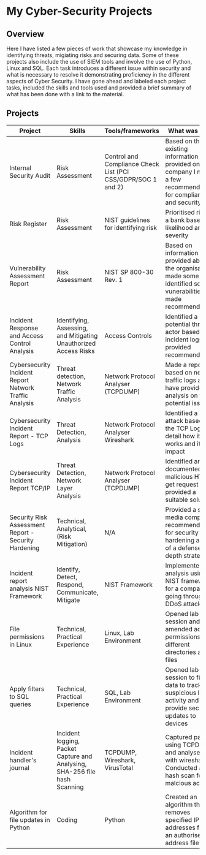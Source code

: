 # My Cyber-Security Projects

## Overview 
Here I have listed a few pieces of work that showcase my knowledge in identifying threats, migiating risks and securing data. Some of these projects also include the use of SIEM tools and involve the use of Python, Linux and SQL. Each task introduces a different issue within security and what is necessary to resolve it demonstrating proficiency in the different aspects of Cyber Security. I have gone ahead and labeled each project tasks, included the skills and tools used and provided a brief summary of what has been done with a link to the material. 

## Projects 


| Project  | Skills | Tools/frameworks | What was done | Link 1 | Link 2 |
| ------------- | ------------- | ------------- | ------------------- | ------------- | ------------- |
|Internal Security Audit | Risk Assessment  | Control and Compliance Check List (PCI CSS/GDPR/SOC 1 and 2)   | Based on the existing information provided on the company I made a few recommendations for compliance and security | [Project](https://docs.google.com/document/d/17mvD6uI_ALyVAEerg-z403DCoWEoQdwIngj2r7klvWk/edit?tab=t.0#heading=h.87tykp1u0l36) |[Outcome]() |
|Risk Register | Risk Assessment  | NIST guidelines for identifying risk | Prioritised risk for a bank based on likelihood and severity | [Project](https://docs.google.com/document/d/1Tci9j51rLmFvYZxQxbEgOYkIAD1p1avyhTDwxb53_wc/edit?usp=sharing) |[Outcome](https://github.com/WilliamLievesley/My-Cyber-Security-Projects/blob/main/Project%20List/Risk%20Register) |
|Vulnerability Assessment Report | Risk Assessment  | NIST SP 800-30 Rev. 1   | Based on information provided about the organisation I made some identified some vunerabilities and made recommendations | [Project](https://docs.google.com/document/d/1YElszKFvWJETMz1jjPP2qGpzgasPqsWPXKKxHxnfZ80/edit?usp=sharing) |[Compact Ver](https://github.com/WilliamLievesley/My-Cyber-Security-Projects/blob/main/Project%20List/Vulnerability%20Assessment%20Report.md) |
|Incident Response and Access Control Analysis | Identifying, Assessing, and Mitigating Unauthorized Access Risks | Access Controls | Identified a potential threat actor based on incident logs and provided recommendations| [Project](https://docs.google.com/document/d/13zEiq5OQfit_PM4JNiyBzOy0GUw5TKNVegrzS-ai7MI/edit?usp=sharing) |[Outcome]() |
|Cybersecurity Incident Report Network Traffic Analysis | Threat detection, Network Traffic Analysis | Network Protocol Analyser (TCPDUMP)  | Made a report based on network traffic logs and have provided an analysis on the potential issue  |[Project](https://docs.google.com/document/d/1hmH4m1OdGxhzsf3Tv9n-VzESvbFVAJ8fUYat1QAiSK4/edit?tab=t.0)|[Outcome]() |
|Cybersecurity Incident Report - TCP Logs | Threat Detection, Analysis  |  Network Protocol Analyser Wireshark  | Identified a DoS attack based on the TCP Logs and detail how it works and its impact  |[Project](https://docs.google.com/document/d/1APAvToJANB6xExm2MaNU6g0LIPa4CAR21l7tJp8hy-0/edit?tab=t.0)|[Outcome]() |
|Cybersecurity Incident Report TCP/IP | Threat Detection, Network Layer Analysis  | Network Protocol Analyser (TCPDUMP)  | Identified and documented a malicious HTTP get request and provided a suitable solution  |[Project](https://docs.google.com/document/d/1GdqoGd7gfsO2Ob1lfcBmt2anLVpyvQ7SdxgT3cdFrjA/edit?usp=sharing)|[Outcome]() |
|Security Risk Assessment Report -  Security Hardening | Technical, Analytical, (Risk Mitigation) | N/A |Provided a social media company recommendations for security hardening as part of a defense in depth strategy |[Project](https://docs.google.com/document/d/1AV62HbwE-hMPB2viwTS36653Loc3x6rsO9bSDXfpAsA/edit?usp=sharing)|[Outcome]() |
|Incident report analysis NIST Framework |   Identify, Detect, Respond, Communicate, Mitigate | NIST Framework | Implemented an analysis using the NIST framework for a company going through a DDoS attack | [Project](https://docs.google.com/document/d/18t7jhq73GyaP45D2GOz7UU8d--iuGa3_sqxFTi7Lq_Y/edit?usp=sharing)|[Outcome]() |
|File permissions in Linux | Technical, Practical Experience | Linux, Lab Environment | Opened lab session and amended access permissions to different directories and files |[Project](https://docs.google.com/document/d/1FwdA55RQoizzwjQaw7kMSdJQ6znvuRRH5KrEpNooaZY/edit?tab=t.0)|[Outcome]() |
|Apply filters to SQL queries | Technical, Practical Experience | SQL, Lab Environment | Opened lab session to filter data to track suspicious login activity and provide security updates to devices |[Project](https://docs.google.com/document/d/1kKccNJ_IVeK9C4oBVMRO0K-EdrrBHN-iPIAg-I5HUUw/edit?tab=t.0#heading=h.puw1lbojv1hh)|[Outcome]() |
|Incident handler's journal | Incident logging, Packet Capture and Analysing, SHA-256 file hash Scanning | TCPDUMP, Wireshark, VirusTotal | Captured packet using TCPDUMP and analysed it with wireshark. Conducted a file hash scan for malcious activity |[Project](https://docs.google.com/document/d/1TaJCbsRxCNpXZ6HDC5uxT5II5lqYHkuD-24hUX5bHqs/edit?usp=sharing)|[Outcome]() | 
|Algorithm for file updates in Python | Coding | Python | Created an algorithm that removes specified IP addresses from an authorised IP address file  |[Project](https://docs.google.com/document/d/1_l9Hv7JfENnIZhCScO86HKyqHrvQpzfDIk2mSM1Sz9M/edit?usp=sharing)|[Outcome]() |


